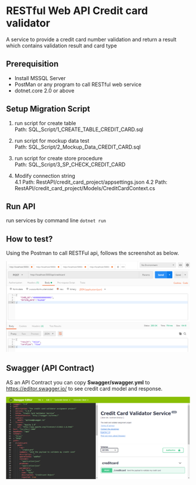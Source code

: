 # RESTful Web API Credit card validator
A service to provide a credit card number validation and return a result which contains validation result and card type

## Prerequisition
- Install MSSQL Server
- PostMan or any program to call RESTful web service
- dotnet.core 2.0 or above

## Setup Migration Script
1. run script for create table\
Path: SQL_Script/1_CREATE_TABLE_CREDIT_CARD.sql

2. run script for mockup data test\
Path: SQL_Script/2_Mockup_Data_CREDIT_CARD.sql

3. run script for create store procedure\
Path: SQL_Script/3_SP_CHECK_CREDIT_CARD

4. Modify connection string\
4.1 Path: RestAPI/credit_card_project/appsettings.json
4.2 Path: RestAPI/credit_card_project/Models/CreditCardContext.cs

## Run API
run services by command line
 `dotnet run`


## How to test?
Using the Postman to call RESTFul api, follows the screenshot as below.

![enter image description here](https://github.com/NareeratWo/RestAPI/blob/master/credit_card_project/README/Postman.png)

## Swagger (API Contract)
AS an API Contract you can copy **Swagger/swagger.yml** to https://editor.swagger.io/ to see credit card model and response.

![enter image description here](https://github.com/NareeratWo/RestAPI/blob/master/credit_card_project/README/Swagger.png)



